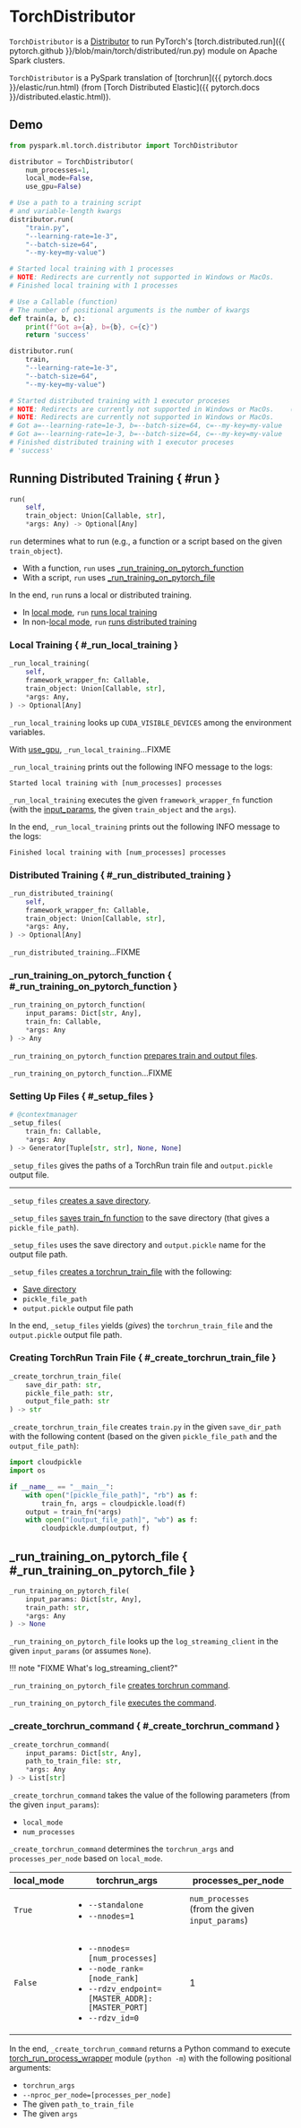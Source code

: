 # TorchDistributor

`TorchDistributor` is a [Distributor](../ml/Distributor.md) to run PyTorch's [torch.distributed.run]({{ pytorch.github }}/blob/main/torch/distributed/run.py) module on Apache Spark clusters.

`TorchDistributor` is a PySpark translation of [torchrun]({{ pytorch.docs }}/elastic/run.html) (from [Torch Distributed Elastic]({{ pytorch.docs }}/distributed.elastic.html)).

## Demo

```py
from pyspark.ml.torch.distributor import TorchDistributor

distributor = TorchDistributor(
    num_processes=1,
    local_mode=False,
    use_gpu=False)
```

```py
# Use a path to a training script
# and variable-length kwargs
distributor.run(
    "train.py",
    "--learning-rate=1e-3",
    "--batch-size=64",
    "--my-key=my-value")

# Started local training with 1 processes
# NOTE: Redirects are currently not supported in Windows or MacOs.
# Finished local training with 1 processes
```

```py
# Use a Callable (function)
# The number of positional arguments is the number of kwargs
def train(a, b, c):
    print(f"Got a={a}, b={b}, c={c}")
    return 'success'

distributor.run(
    train,
    "--learning-rate=1e-3",
    "--batch-size=64",
    "--my-key=my-value")

# Started distributed training with 1 executor proceses
# NOTE: Redirects are currently not supported in Windows or MacOs.    (0 + 1) / 1]
# NOTE: Redirects are currently not supported in Windows or MacOs.
# Got a=--learning-rate=1e-3, b=--batch-size=64, c=--my-key=my-value
# Got a=--learning-rate=1e-3, b=--batch-size=64, c=--my-key=my-value
# Finished distributed training with 1 executor proceses
# 'success'
```

## Running Distributed Training { #run }

```py
run(
    self,
    train_object: Union[Callable, str],
    *args: Any) -> Optional[Any]
```

`run` determines what to run (e.g., a function or a script based on the given `train_object`).

* With a function, `run` uses [_run_training_on_pytorch_function](#_run_training_on_pytorch_function)
* With a script, `run` uses [_run_training_on_pytorch_file](#_run_training_on_pytorch_file)

In the end, `run` runs a local or distributed training.

* In [local mode](../ml/Distributor.md#local_mode), `run` [runs local training](#_run_local_training)
* In non-[local mode](../ml/Distributor.md#local_mode), `run` [runs distributed training](#_run_distributed_training)

### Local Training { #_run_local_training }

```py
_run_local_training(
    self,
    framework_wrapper_fn: Callable,
    train_object: Union[Callable, str],
    *args: Any,
) -> Optional[Any]
```

`_run_local_training` looks up `CUDA_VISIBLE_DEVICES` among the environment variables.

With [use_gpu](../ml/Distributor.md#use_gpu), `_run_local_training`...FIXME

`_run_local_training` prints out the following INFO message to the logs:

```text
Started local training with [num_processes] processes
```

`_run_local_training` executes the given `framework_wrapper_fn` function (with the [input_params](#input_params), the given `train_object` and the `args`).

In the end, `_run_local_training` prints out the following INFO message to the logs:

```text
Finished local training with [num_processes] processes
```

### Distributed Training { #_run_distributed_training }

```py
_run_distributed_training(
    self,
    framework_wrapper_fn: Callable,
    train_object: Union[Callable, str],
    *args: Any,
) -> Optional[Any]
```

`_run_distributed_training`...FIXME

### _run_training_on_pytorch_function { #_run_training_on_pytorch_function }

```py
_run_training_on_pytorch_function(
    input_params: Dict[str, Any],
    train_fn: Callable,
    *args: Any
) -> Any
```

`_run_training_on_pytorch_function` [prepares train and output files](#_setup_files).

`_run_training_on_pytorch_function`...FIXME

### Setting Up Files { #_setup_files }

```py
# @contextmanager
_setup_files(
    train_fn: Callable,
    *args: Any
) -> Generator[Tuple[str, str], None, None]
```

`_setup_files` gives the paths of a TorchRun train file and `output.pickle` output file.

---

`_setup_files` [creates a save directory](#_create_save_dir).

`_setup_files` [saves train_fn function](#_save_pickled_function) to the save directory (that gives a `pickle_file_path`).

`_setup_files` uses the save directory and `output.pickle` name for the output file path.

`_setup_files` [creates a torchrun_train_file](#_create_torchrun_train_file) with the following:

* [Save directory](#_create_save_dir)
* `pickle_file_path`
* `output.pickle` output file path

In the end, `_setup_files` yields (_gives_) the `torchrun_train_file` and the `output.pickle` output file path.

### Creating TorchRun Train File { #_create_torchrun_train_file }

```py
_create_torchrun_train_file(
    save_dir_path: str,
    pickle_file_path: str,
    output_file_path: str
) -> str
```

`_create_torchrun_train_file` creates `train.py` in the given `save_dir_path` with the following content (based on the given `pickle_file_path` and the `output_file_path`):

```py
import cloudpickle
import os

if __name__ == "__main__":
    with open("[pickle_file_path]", "rb") as f:
        train_fn, args = cloudpickle.load(f)
    output = train_fn(*args)
    with open("[output_file_path]", "wb") as f:
        cloudpickle.dump(output, f)
```

## _run_training_on_pytorch_file { #_run_training_on_pytorch_file }

```py
_run_training_on_pytorch_file(
    input_params: Dict[str, Any],
    train_path: str,
    *args: Any
) -> None
```

`_run_training_on_pytorch_file` looks up the `log_streaming_client` in the given `input_params` (or assumes `None`).

!!! note "FIXME What's log_streaming_client?"

`_run_training_on_pytorch_file` [creates torchrun command](#_create_torchrun_command).

`_run_training_on_pytorch_file` [executes the command](#_execute_command).

### _create_torchrun_command { #_create_torchrun_command }

```py
_create_torchrun_command(
    input_params: Dict[str, Any],
    path_to_train_file: str,
    *args: Any
) -> List[str]
```

`_create_torchrun_command` takes the value of the following parameters (from the given `input_params`):

* `local_mode`
* `num_processes`

`_create_torchrun_command` determines the `torchrun_args` and `processes_per_node` based on `local_mode`.

 local_mode | torchrun_args | processes_per_node
-------------|-----------------|---------------------
`True` | <ul><li>`--standalone`<li>`--nnodes=1`</ul> | `num_processes`<br>(from the given `input_params`)
`False` | <ul><li>`--nnodes=[num_processes]`<li>`--node_rank=[node_rank]`<li>`--rdzv_endpoint=[MASTER_ADDR]:[MASTER_PORT]`<li>`--rdzv_id=0`</ul> | 1

In the end, `_create_torchrun_command` returns a Python command to execute [torch_run_process_wrapper](torch_run_process_wrapper.md) module (`python -m`) with the following positional arguments:

* `torchrun_args`
* `--nproc_per_node=[processes_per_node]`
* The given `path_to_train_file`
* The given `args`
